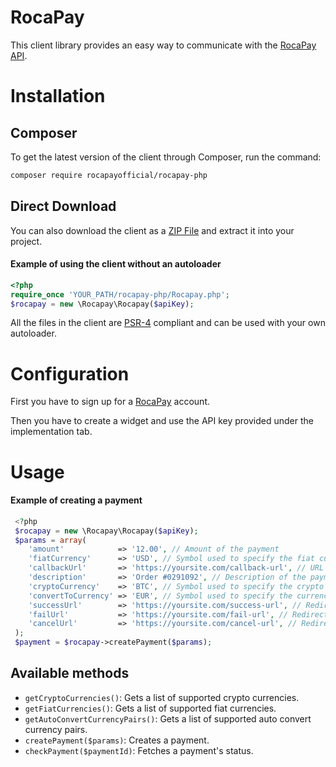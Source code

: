 # RocaPay
This client library provides an easy way to communicate with the [RocaPay API](https://api.rocapay.com/).
# Installation
## Composer
To get the latest version of the client through Composer, run the command:
```bash
composer require rocapayofficial/rocapay-php
```
## Direct Download
You can also download the client as a [ZIP File](https://github.com/rocapayofficial/rocapay-php/archive/master.zip) and extract it into your project.
#### Example of using the client without an autoloader
```php
<?php
require_once 'YOUR_PATH/rocapay-php/Rocapay.php';
$rocapay = new \Rocapay\Rocapay($apiKey);
```
All the files in the client are [PSR-4](https://www.php-fig.org/psr/psr-4/) compliant and can be used with your own autoloader.
# Configuration
First you have to sign up for a [RocaPay](https://rocapay.com/auth/register) account. 

Then you have to create a widget and use the API key provided under the implementation tab.
# Usage
#### Example of creating a payment
```php
 <?php
 $rocapay = new \Rocapay\Rocapay($apiKey);
 $params = array(
    'amount'            => '12.00', // Amount of the payment
    'fiatCurrency'      => 'USD', // Symbol used to specify the fiat currency (ISO 4217)
    'callbackUrl'       => 'https://yoursite.com/callback-url', // URL on which JSON notifications will be received about the payment (Optional if a global one is set from the user dashboard)
    'description'       => 'Order #0291092', // Description of the payment (Optional)
    'cryptoCurrency'    => 'BTC', // Symbol used to specify the crypto currency (Optional)
    'convertToCurrency' => 'EUR', // Symbol used to specify the currency to which the crypto currency will be converted to. A list of supported convertable currency pairs can be obtained through the `getAutoConvertCurrencyPairs` method (Optional)
    'successUrl'        => 'https://yoursite.com/success-url', // Redirect URL after a successful payment in the widget (Optional if a global one is set from the user dashboard)
    'failUrl'           => 'https://yoursite.com/fail-url', // Redirect URL after a failed payment in the widget (Optional if a global one is set from the user dashboard)	
    'cancelUrl'         => 'https://yoursite.com/cancel-url', // Redirect URL after clicking the Return to Merchant button in the widget (Optional if a global one is set from the user dashboard)	
 );
 $payment = $rocapay->createPayment($params);
```
## Available methods

 - `getCryptoCurrencies()`: Gets a list of supported crypto currencies.
 - `getFiatCurrencies()`: Gets a list of supported fiat currencies.
 - `getAutoConvertCurrencyPairs()`: Gets a list of supported auto convert currency pairs.
 - `createPayment($params)`: Creates a payment.
 - `checkPayment($paymentId)`: Fetches a payment's status.

